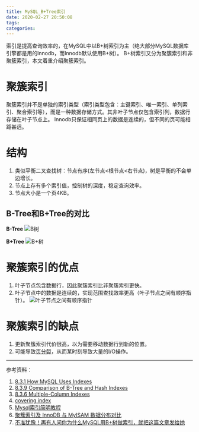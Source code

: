 ```yaml
---
title: MySQL_B+Tree索引
date: 2020-02-27 20:50:08
tags:
categories:
---
```

索引是提高查询效率的，在MySQL中以B+树索引为主（绝大部分MySQL数据库引擎都是用的Innodb，而Innodb默认使用B+树）。
B+树索引又分为聚簇索引和非聚簇索引，本文着重介绍聚簇索引。

# 聚簇索引
聚簇索引并不是单独的索引类型（索引类型包含：主键索引、唯一索引、单列索引、聚合索引等），而是一种数据存储方式。其非叶子节点仅包含索引列，数据行存储在叶子节点上。
Innodb只保证相同页上的数据是连续的，但不同的页可能相距甚远。

# 结构
1. 类似平衡二叉查找树：节点有序(左节点<根节点<右节点)，树是平衡的不会单边增长。
2. 节点上存有多个索引值，控制树的深度，稳定查询效率。
3. 节点大小是一个页4KB。

## B-Tree和B+Tree的对比
**B-Tree**
![B树](/images/mysql/b-Tree.webp)

**B+Tree**
![B+树](/images/mysql/b+Tree.webp)

# 聚簇索引的优点
1. 叶子节点包含数据行，因此聚簇索引比非聚簇索引更快。
2. 叶子节点中的数据是连续的，实现范围查找效率更高（叶子节点之间有顺序指针）。
![叶子节点之间有顺序指针](/images/mysql/b+tree_seq_ptr.webp)

# 聚簇索引的缺点
1. 更新聚簇索引代价很高，以为需要移动数据行到新的位置。
2. 可能导致[页分裂](/2020/02/28/MySQL-页分裂/)，从而某时刻导致大量的I/O操作。

---
参考资料：
1. [8.3.1 How MySQL Uses Indexes](https://dev.mysql.com/doc/refman/8.0/en/mysql-indexes.html)
2. [8.3.9 Comparison of B-Tree and Hash Indexes](https://dev.mysql.com/doc/refman/8.0/en/index-btree-hash.html)
3. [8.3.6 Multiple-Column Indexes](https://dev.mysql.com/doc/refman/8.0/en/multiple-column-indexes.html)
4. [covering index](https://dev.mysql.com/doc/refman/8.0/en/glossary.html#glos_covering_index)
5. [Mysql索引简明教程](https://mp.weixin.qq.com/s?__biz=MzI4Njg5MDA5NA==&mid=2247486057&idx=1&sn=eec75a0f6f2c408c8188658011c38e07&chksm=ebd74b68dca0c27e90096f0017ba5479774ae7643f2cecd72b011823df1411ab1659ea889b37&mpshare=1&scene=1&srcid=0227wKqrRDn5WWOWC5hOZnrW&sharer_sharetime=1582784840625&sharer_shareid=0a5f0581869913747e54ca097f77ea2b&key=e1d18effe01e13c45e831bca7ce32424fbdfcd17afd7bd8529258d0dbbde26ef9685b7359cbad4b5df760219307def5f806daf7c611d12fe08d4f7b5ffe113045975d784908d381965b74a306162d71d&ascene=1&uin=MTA4MTU0ODIyMg%3D%3D&devicetype=Windows+7&version=6208006f&lang=zh_CN&exportkey=ARKOykk77XHXzE9b6n4W5k0%3D&pass_ticket=LfdlJsZTmXBQdrVYQljTmpWvFMzoeQx6Wi9ewOu4ScxuKyysIBvhLO%2F8k6ZGN7MK)
6. [聚簇索引及 InnoDB 与 MyISAM 数据分布对比](https://mp.weixin.qq.com/s?__biz=MzU4MzU4NzI5OA==&mid=2247483843&idx=2&sn=27c6d378f92635875a7ed050b8cc477d&chksm=fda7854ecad00c5829d4900630da7e0743e4939f0b0f725380de7ecc628f87e233e5eeec68bf&mpshare=1&scene=1&srcid=0227ui0mH6TQVfmAevkgdUeY&sharer_sharetime=1582784826674&sharer_shareid=0a5f0581869913747e54ca097f77ea2b&key=b75e9a2bedf85391600cf4de5ae4f18cbedc1b6042691e4a69bbd980e81afb35f3d12972039e7cf2f33db60509f07785dfe862de04514c2cb8223958d65ab05235af3eab5a7c76673629541c1c13c085&ascene=1&uin=MTA4MTU0ODIyMg%3D%3D&devicetype=Windows+7&version=6208006f&lang=zh_CN&exportkey=AQPGhtcoIKYENMY5ov%2Bdq2E%3D&pass_ticket=LfdlJsZTmXBQdrVYQljTmpWvFMzoeQx6Wi9ewOu4ScxuKyysIBvhLO%2F8k6ZGN7MK)
7. [不准犹豫！再有人问你为什么MySQL用B+树做索引，就把这篇文章发给她](https://mp.weixin.qq.com/s?__biz=Mzg2NzA4MTkxNQ==&mid=2247486251&idx=1&sn=296f07b65b5a73a15337541fb4bc6572&key=e1d18effe01e13c43433cc33c5161f00872a430ca41b577f513fa082b7f46bd37471f7cfe2954afa430e0eaf04288da8b98daa275053c639d985c27ec0dd8b286dcf0196305776d4004cac349def25e0&ascene=1&uin=MTA4MTU0ODIyMg%3D%3D&devicetype=Windows+7&version=6208006f&lang=zh_CN&exportkey=AZxQ0x8eUrIpA2TZSIvCers%3D&pass_ticket=eYprKboj%2F%2FVkb9z2n1rVgrNb833slBE0lMIXwN27FvVBipjBM67fSOf2ZckEmBBo)
